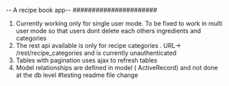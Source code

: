 -- A recipe book app--
######################
1.  Currently working only for single user mode.  To be fixed to work in multi user mode so that users dont delete each others ingredients and categories
2. The rest api available is only for recipe categories . URL->  /rest/recipe_categories  and is currently unauthenticated
3. Tables with pagination uses ajax to refresh tables
4. Model relationships are defined in model ( ActiveRecord) and not done at the db level
#testing readme file change
